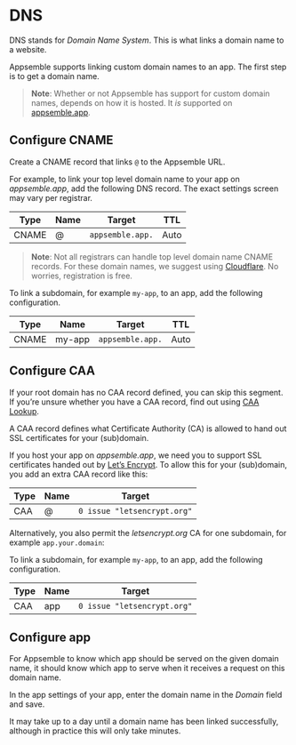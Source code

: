 # DNS

DNS stands for _Domain Name System_. This is what links a domain name to a website.

Appsemble supports linking custom domain names to an app. The first step is to get a domain name.

> **Note**: Whether or not Appsemble has support for custom domain names, depends on how it is
> hosted. It _is_ supported on [appsemble.app].

## Configure CNAME

Create a CNAME record that links `@` to the Appsemble URL.

For example, to link your top level domain name to your app on _appsemble.app_, add the following
DNS record. The exact settings screen may vary per registrar.

| Type  | Name | Target           | TTL  |
| ----- | ---- | ---------------- | ---- |
| CNAME | @    | `appsemble.app.` | Auto |

> **Note**: Not all registrars can handle top level domain name CNAME records. For these domain
> names, we suggest using [Cloudflare]. No worries, registration is free.

To link a subdomain, for example `my-app`, to an app, add the following configuration.

| Type  | Name   | Target           | TTL  |
| ----- | ------ | ---------------- | ---- |
| CNAME | my-app | `appsemble.app.` | Auto |

## Configure CAA

If your root domain has no CAA record defined, you can skip this segment. If you’re unsure whether
you have a CAA record, find out using [CAA Lookup].

A CAA record defines what Certificate Authority (CA) is allowed to hand out SSL certificates for
your (sub)domain.

If you host your app on _appsemble.app_, we need you to support SSL certificates handed out by
[Let’s Encrypt]. To allow this for your (sub)domain, you add an extra CAA record like this:

| Type | Name | Target                      |
| ---- | ---- | --------------------------- |
| CAA  | @    | `0 issue "letsencrypt.org"` |

Alternatively, you also permit the _letsencrypt.org_ CA for one subdomain, for example
`app.your.domain`:

To link a subdomain, for example `my-app`, to an app, add the following configuration.

| Type | Name | Target                      |
| ---- | ---- | --------------------------- |
| CAA  | app  | `0 issue "letsencrypt.org"` |

## Configure app

For Appsemble to know which app should be served on the given domain name, it should know which app
to serve when it receives a request on this domain name.

In the app settings of your app, enter the domain name in the _Domain_ field and save.

It may take up to a day until a domain name has been linked successfully, although in practice this
will only take minutes.

[appsemble.app]: https://appsemble.app
[cloudflare]: https://www.cloudflare.com
[caa lookup]: https://www.nslookup.io/caa-lookup
[let’s encrypt]: https://letsencrypt.org
